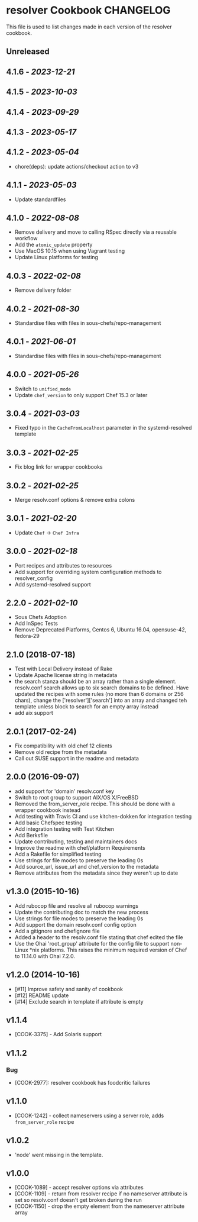 # resolver Cookbook CHANGELOG

This file is used to list changes made in each version of the resolver cookbook.

## Unreleased

## 4.1.6 - *2023-12-21*

## 4.1.5 - *2023-10-03*

## 4.1.4 - *2023-09-29*

## 4.1.3 - *2023-05-17*

## 4.1.2 - *2023-05-04*

- chore(deps): update actions/checkout action to v3

## 4.1.1 - *2023-05-03*

- Update standardfiles

## 4.1.0 - *2022-08-08*

- Remove delivery and move to calling RSpec directly via a reusable workflow
- Add the `atomic_update` property
- Use MacOS 10.15 when using Vagrant testing
- Update Linux platforms for testing

## 4.0.3 - *2022-02-08*

- Remove delivery folder

## 4.0.2 - *2021-08-30*

- Standardise files with files in sous-chefs/repo-management

## 4.0.1 - *2021-06-01*

- Standardise files with files in sous-chefs/repo-management

## 4.0.0 - *2021-05-26*

- Switch to `unified_mode`
- Update `chef_version` to only support Chef 15.3 or later

## 3.0.4 - *2021-03-03*

- Fixed typo in the `CacheFromLocalhost` parameter in the systemd-resolved template

## 3.0.3 - *2021-02-25*

- Fix blog link for wrapper cookbooks

## 3.0.2 - *2021-02-25*

- Merge resolv.conf options & remove extra colons

## 3.0.1 - *2021-02-20*

- Update `Chef` -> `Chef Infra`

## 3.0.0 - *2021-02-18*

- Port recipes and attributes to resources
- Add support for overriding system configuration methods to resolver_config
- Add systemd-resolved support

## 2.2.0 - *2021-02-10*

- Sous Chefs Adoption
- Add InSpec Tests
- Remove Deprecated Platforms, Centos 6, Ubuntu 16.04, opensuse-42, fedora-29

## 2.1.0 (2018-07-18)

- Test with Local Delivery instead of Rake
- Update Apache license string in metadata
- the search stanza should be an array rather than a single element.  resolv.conf search allows up to six search domains to be defined.  Have updated the recipes with some rules (no more than 6 domains or 256 chars), change the ['resolver']['search'] into an array and changed teh template unless block to search for an empty array instead
- add aix support

## 2.0.1 (2017-02-24)

- Fix compatibility with old chef 12 clients
- Remove old recipe from the metadata
- Call out SUSE support in the readme and metadata

## 2.0.0 (2016-09-07)

- add support for 'domain' resolv.conf key
- Switch to root group to support AIX/OS X/FreeBSD
- Removed the from_server_role recipe. This should be done with a wrapper cookbook instead
- Add testing with Travis CI and use kitchen-dokken for integration testing
- Add basic Chefspec testing
- Add integration testing with Test Kitchen
- Add Berksfile
- Update contributing, testing and maintainers docs
- Improve the readme with chef/platform Requirements
- Add a Rakefile for simplified testing
- Use strings for file modes to preserve the leading 0s
- Add source_url, issue_url and chef_version to the metadata
- Remove attributes from the metadata since they weren't up to date

## v1.3.0 (2015-10-16)

- Add rubocop file and resolve all rubocop warnings
- Update the contributing doc to match the new process
- Use strings for file modes to preserve the leading 0s
- Add support the domain resolv.conf config option
- Add a gitignore and chefignore file
- Added a header to the resolv.conf file stating that chef edited the file
- Use the Ohai 'root_group' attribute for the config file to support non-Linux *nix platforms. This raises the minimum required version of Chef to 11.14.0 with Ohai 7.2.0.

## v1.2.0 (2014-10-16)

- [#11] Improve safety and sanity of cookbook
- [#12] README update
- [#14] Exclude search in template if attribute is empty

## v1.1.4

- [COOK-3375] - Add Solaris support

## v1.1.2

### Bug

- [COOK-2977]: resolver cookbook has foodcritic failures

## v1.1.0

- [COOK-1242] - collect nameservers using a server role, adds `from_server_role` recipe

## v1.0.2

- 'node' went missing in the template.

## v1.0.0

- [COOK-1089] - accept resolver options via attributes
- [COOK-1109] - return from resolver recipe if no nameserver attribute is set so resolv.conf doesn't get broken during the run
- [COOK-1150] - drop the empty element from the nameserver attribute array
